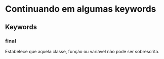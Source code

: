 # Continuando em algumas keywords

## Keywords

### final

Estabelece que aquela classe, função ou variável não pode ser sobrescrita.

### 
